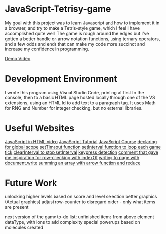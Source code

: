 # JavaScript-Tetrisy-game

My goal with this project was to learn Javascript and how to implement it in a browser, and try to make a Tetris-style game, which I feel I have accomplished quite well. The game is rough around the edges but I've gotten a better handle on arrow notation functions, using ternary operators, and a few odds and ends that can make my code more succinct and increase my confidence in programming.

[Demo Video](https://youtu.be/PPVn8kt80sY)

# Development Environment

I wrote this program using Visual Studio Code, printing at first to the console, then to a basic HTML page hosted locally through one of the VS extensions, using an HTML Id to add text to a paragraph tag. It uses Math for RNG and Number for integer checking, but no external libraries.

# Useful Websites

[JavaScript in HTML video](https://www.youtube.com/watch?v=AD5hxsFJc4o)
[JavaScript Tutorial](https://www.youtube.com/watch?v=W6NZfCO5SIk)
[JavaScript Course](https://www.youtube.com/watch?v=PkZNo7MFNFg&t=18s)
[declaring for global scope](https://stackoverflow.com/questions/5786851/define-a-global-variable-in-a-javascript-function)
[setTimeout function](https://www.tutorialspoint.com/How-to-delay-a-JavaScript-function-call-using-JavaScript)
[setInterval function to loop each game tick](https://blog.hubspot.com/website/javascript-wait)
[clearInterval to stop setInterval](https://stackoverflow.com/questions/109086/stop-setinterval-call-in-javascript)
[keypress detection](https://stackoverflow.com/questions/16089421/how-do-i-detect-keypresses-in-javascript)
[comment that gave me inspiration for row-checking with indexOf](https://stackoverflow.com/questions/5667888/counting-the-occurrences-frequency-of-array-elements)
[writing to page with document.write](https://www.w3schools.com/js/js_output.asp)
[summing an array with arrow function and reduce](https://stackoverflow.com/questions/1230233/how-to-find-the-sum-of-an-array-of-numbers)

# Future Work

unlocking higher levels based on score and level selection
better graphics (Actual graphics)
adjust row-counter to disregard order - only what items are present

next version of the game to-do list:
unfinished items from above
element dataType, with ions to add complexity
special powerups based on molecules created
